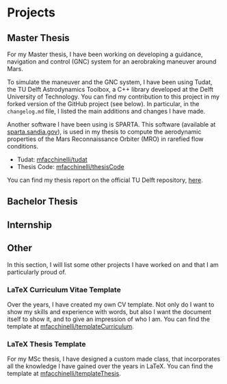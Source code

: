 # Projects

## Master Thesis

For my Master thesis, I have been working on developing a guidance, navigation and control (GNC) system for an aerobraking maneuver around Mars. 

To simulate the maneuver and the GNC system, I have been using Tudat, the TU Delft Astrodynamics Toolbox, a C++ library developed at the Delft University of Technology. You can find my contribution to this project in my forked version of the GitHub project (see below). In particular, in the `changelog.md` file, I listed the main additions and changes I have made.

Another software I have been using is SPARTA. This software (available at [sparta.sandia.gov](http://sparta.sandia.gov)), is used in my thesis to compute the aerodynamic properties of the Mars Reconnaissance Orbiter (MRO) in rarefied flow conditions. 

- Tudat: [mfacchinelli/tudat](https://github.com/mfacchinelli/tudat)
- Thesis Code: [mfacchinelli/thesisCode](https://github.com/mfacchinelli/thesisCode)

You can find my thesis report on the official TU Delft repository, [here](https://repository.tudelft.nl/islandora/object/uuid%3Aa4ed2919-e9a8-4ffb-8929-78a361a9ab07?collection=education).

## Bachelor Thesis


## Internship


## Other

In this section, I will list some other projects I have worked on and that I am particularly proud of. 

### LaTeX Curriculum Vitae Template

Over the years, I have created my own CV template. Not only do I want to show my skills and experience with words, but also I want the document itself to show it, and to give an impression of who I am. You can find the template at [mfacchinelli/templateCurriculum](https://github.com/mfacchinelli/templateCurriculum).

### LaTeX Thesis Template

For my MSc thesis, I have designed a custom made class, that incorporates all the knowledge I have gained over the years in LaTeX. You can find the template at [mfacchinelli/templateThesis](https://github.com/mfacchinelli/templateThesis).